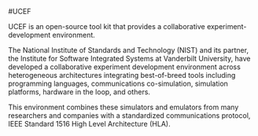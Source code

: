 #UCEF

UCEF is an open-source tool kit that provides a collaborative
experiment-development environment.

The National Institute of Standards and Technology (NIST) and its partner, the
Institute for Software Integrated Systems at Vanderbilt University, have
developed a collaborative experiment development environment across
heterogeneous architectures integrating best-of-breed tools including
programming languages, communications co-simulation, simulation platforms,
hardware in the loop, and others.

This environment combines these simulators and emulators from many researchers
and companies with a standardized communications protocol, IEEE Standard 1516
High Level Architecture (HLA).